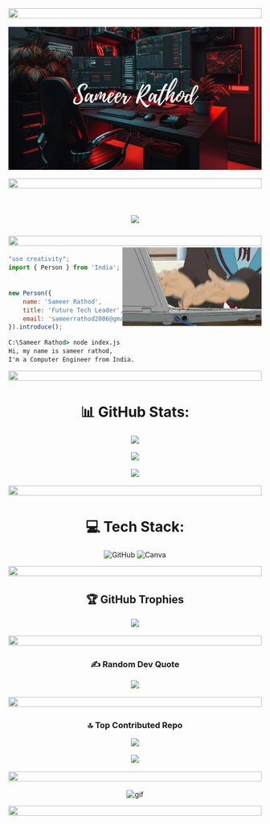 
<img src="https://i.imgur.com/dBaSKWF.gif" height="20" width="100%">


![](https://github.com/Whatisthissam/Whatisthissam/blob/main/Purple%20and%20White%20Modern%20Business%20YouTube%20Thumbnail.png?raw=true)


<img src="https://i.imgur.com/dBaSKWF.gif" height="20" width="100%">


<h1 align="center">
    <img src="https://readme-typing-svg.herokuapp.com/?font=Righteous&size=35&center=true&vCenter=true&width=500&height=70&duration=5000&lines=Welcome+to+my+GitHub+Profile!;" />
</h1>



<img src="https://i.imgur.com/dBaSKWF.gif" height="20" width="100%">

<img src="https://github.com/Whatisthissam/Whatisthissam/blob/main/typing.gif?raw=true" alt="coding gif" height="55%" width="55%" align="right">

<div align="left">
    
```js
"use creativity";
import { Person } from 'India';


new Person({
    name: 'Sameer Rathod',
    title: 'Future Tech Leader',
    email: 'sameerrathod2006@gmail.com',
}).introduce();
```

```cmd
C:\Sameer Rathod> node index.js
Hi, my name is sameer rathod,
I'm a Computer Engineer from India.
```

<!-- Proudly created with GPRM ( https://gprm.itsvg.in ) -->




 
 <div align="center">
  

<img src="https://i.imgur.com/dBaSKWF.gif" height="20" width="100%">


 <div align="center">

 # 📊 GitHub Stats:

 <div align="center">

![](https://github-readme-stats.vercel.app/api/top-langs/?username=whatisthissam&theme=nightowl&hide_border=false&include_all_commits=true&count_private=true&layout=compact)

<div align="center">
     
![](https://github-readme-stats.vercel.app/api?username=whatisthissam&theme=nightowl&hide_border=false&include_all_commits=true&count_private=true)      

<div align="center">

![](https://github-readme-streak-stats.herokuapp.com/?user=whatisthissam&theme=nightowl&hide_border=false)<br/>

<img src="https://i.imgur.com/dBaSKWF.gif" height="20" width="100%">

# 💻 Tech Stack:


![GitHub](https://img.shields.io/badge/github-%23121011.svg?style=for-the-badge&logo=github&logoColor=white) ![Canva](https://img.shields.io/badge/Canva-%2300C4CC.svg?style=for-the-badge&logo=Canva&logoColor=white) 

<img src="https://i.imgur.com/dBaSKWF.gif" height="20" width="100%">


## 🏆 GitHub Trophies

![](https://github-profile-trophy.vercel.app/?username=whatisthissam&theme=radical&no-frame=true&no-bg=false&margin-w=4)

<img src="https://i.imgur.com/dBaSKWF.gif" height="20" width="100%">

### ✍️ Random Dev Quote


![](https://quotes-github-readme.vercel.app/api?type=vetical&theme=radical)


<img src="https://i.imgur.com/dBaSKWF.gif" height="20" width="100%">


### 🔝 Top Contributed Repo

![](https://github-contributor-stats.vercel.app/api?username=whatisthissam&limit=5&theme=dark&combine_all_yearly_contributions=true)


[![](https://visitcount.itsvg.in/api?id=whatisthissam&icon=1&color=1)](https://visitcount.itsvg.in)

<img src="https://i.imgur.com/dBaSKWF.gif" height="20" width="100%">

![gif](https://media3.giphy.com/media/v1.Y2lkPTc5MGI3NjExeWQ4OWVyaWdscnBka280bml5Nm9rMTJsc2FkeHM0czhlY283djMxZyZlcD12MV9pbnRlcm5hbF9naWZfYnlfaWQmY3Q9Zw/f3iwJFOVOwuy7K6FFw/giphy.webp)


<img src="https://i.imgur.com/dBaSKWF.gif" height="20" width="100%">





